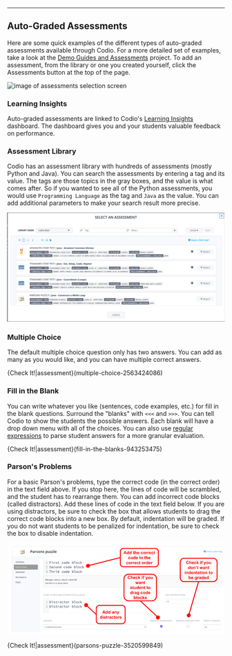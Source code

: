 ----------

## Auto-Graded Assessments
Here are some quick examples of the different types of auto-graded assessments available through Codio. For a more detailed set of examples, take a look at the [Demo Guides and Assessments](https://codio.com/home/starter-packs/cc68d38b-b0ea-4825-9814-46a3594c2b11) project. To add an assessment, from the library or one you created yourself, click the Assessments button at the top of the page.

![image of assessments selection screen](https://global.codio.com/content/assessments.png)


### Learning Insights
Auto-graded assessments are linked to Codio's [Learning Insights](https://www.codio.com/blog/codio-advanced-student-learning-insights) dashboard. The dashboard gives you and your students valuable feedback on performance.

### Assessment Library
Codio has an assessment library with hundreds of assessments (mostly Python and Java). You can search the assessments by entering a tag and its value. The tags are those topics in the gray boxes, and the value is what comes after. So if you wanted to see all of the Python assessments, you would use `Programming Language` as the tag and `Java` as the value. You can add additional parameters to make your search result more precise.

![Assessment Library](.guides/img/assessment-library.png)

### Multiple Choice
The default multiple choice question only has two answers. You can add as many as you would like, and you can have multiple correct answers.

{Check It!|assessment}(multiple-choice-2563424086)


### Fill in the Blank
You can write whatever you like (sentences, code examples, etc.) for fill in the blank questions. Surround the "blanks" with `<<<` and `>>>`. You can tell Codio to show the students the possible answers. Each blank will have a drop down menu with all of the choices. You can also use [regular expressions](https://docs.codio.com/courses/assessments/#regular-expression-support) to parse student answers for a more granular evaluation.

{Check It!|assessment}(fill-in-the-blanks-943253475)


### Parson's Problems
For a basic Parson's problems, type the correct code (in the correct order) in the text field above. If you stop here, the lines of code will be scrambled, and the student has to rearrange them. You can add incorrect code blocks (called distractors). Add these lines of code in the text field below. If you are using distractors, be sure to check the box that allows students to drag the correct code blocks into a new box. By default, indentation will be graded. If you do not want students to be penalized for indentation, be sure to check the box to disable indentation.

![Parsons UI](.guides/img/new_parsons_ui.png)



{Check It!|assessment}(parsons-puzzle-3520599849)

